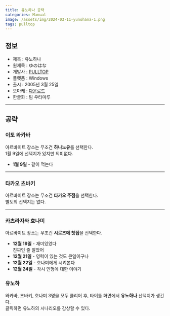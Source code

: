 ```yaml
---
title: 유노하나 공략
categories: Manual
image: /assets/img/2024-03-11-yunohana-1.png
tags: pulltop
---
```


## 정보

* 제목 : 유노하나
* 원제목 : ゆのはな
* 개발사 : [PULLTOP](/tags/pulltop)
* 플랫폼 : Windows
* 출시 : 2005년 3월 25일
* 오마케 : [다운로드](/assets/omake/yunohana.zip)
* 한글화 : 팀 우타마루

---

## 공략

### 이토 와카바

아르바이트 장소는 무조건 **하나노유**를 선택한다.  
1월 9일에 선택지가 있지만 의미없다.  

  * **1월 9일** - 같이 먹는다

---

### 타카오 츠바키

아르바이트 장소는 무조건 **타카오 주점**을 선택한다.  
별도의 선택지는 없다.  

---

### 카츠라자와 호나미

아르바이트 장소는 무조건 **시로츠메 찻집**을 선택한다.  

  * **12월 19일** - 재미있었다<br> 진짜인 줄 알았어
  * **12월 21일** - 영력이 있는 것도 큰일이구나
  * **12월 22일** - 호나미에게 시켜본다
  * **12월 24일** - 각시 인형에 대한 이야기

### 유노하

와카바, 츠바키, 호나미 3명을 모두 클리어 후, 타이틀 화면에서 **유노하나** 선택지가 생긴다.  
클릭하면 유노하의 시나리오를 감상할 수 있다.  
